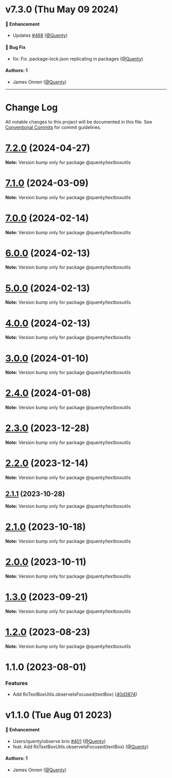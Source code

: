 # v7.3.0 (Thu May 09 2024)

#### 🚀 Enhancement

- Updates [#468](https://github.com/Quenty/NevermoreEngine/pull/468) ([@Quenty](https://github.com/Quenty))

#### 🐛 Bug Fix

- fix: Fix .package-lock.json replicating in packages ([@Quenty](https://github.com/Quenty))

#### Authors: 1

- James Onnen ([@Quenty](https://github.com/Quenty))

---

# Change Log

All notable changes to this project will be documented in this file.
See [Conventional Commits](https://conventionalcommits.org) for commit guidelines.

# [7.2.0](https://github.com/Quenty/NevermoreEngine/compare/@quenty/textboxutils@7.1.0...@quenty/textboxutils@7.2.0) (2024-04-27)

**Note:** Version bump only for package @quenty/textboxutils





# [7.1.0](https://github.com/Quenty/NevermoreEngine/compare/@quenty/textboxutils@7.0.0...@quenty/textboxutils@7.1.0) (2024-03-09)

**Note:** Version bump only for package @quenty/textboxutils





# [7.0.0](https://github.com/Quenty/NevermoreEngine/compare/@quenty/textboxutils@6.0.0...@quenty/textboxutils@7.0.0) (2024-02-14)

**Note:** Version bump only for package @quenty/textboxutils





# [6.0.0](https://github.com/Quenty/NevermoreEngine/compare/@quenty/textboxutils@5.0.0...@quenty/textboxutils@6.0.0) (2024-02-13)

**Note:** Version bump only for package @quenty/textboxutils





# [5.0.0](https://github.com/Quenty/NevermoreEngine/compare/@quenty/textboxutils@4.0.0...@quenty/textboxutils@5.0.0) (2024-02-13)

**Note:** Version bump only for package @quenty/textboxutils





# [4.0.0](https://github.com/Quenty/NevermoreEngine/compare/@quenty/textboxutils@3.0.0...@quenty/textboxutils@4.0.0) (2024-02-13)

**Note:** Version bump only for package @quenty/textboxutils





# [3.0.0](https://github.com/Quenty/NevermoreEngine/compare/@quenty/textboxutils@2.4.0...@quenty/textboxutils@3.0.0) (2024-01-10)

**Note:** Version bump only for package @quenty/textboxutils





# [2.4.0](https://github.com/Quenty/NevermoreEngine/compare/@quenty/textboxutils@2.3.0...@quenty/textboxutils@2.4.0) (2024-01-08)

**Note:** Version bump only for package @quenty/textboxutils





# [2.3.0](https://github.com/Quenty/NevermoreEngine/compare/@quenty/textboxutils@2.2.0...@quenty/textboxutils@2.3.0) (2023-12-28)

**Note:** Version bump only for package @quenty/textboxutils





# [2.2.0](https://github.com/Quenty/NevermoreEngine/compare/@quenty/textboxutils@2.1.1...@quenty/textboxutils@2.2.0) (2023-12-14)

**Note:** Version bump only for package @quenty/textboxutils





## [2.1.1](https://github.com/Quenty/NevermoreEngine/compare/@quenty/textboxutils@2.1.0...@quenty/textboxutils@2.1.1) (2023-10-28)

**Note:** Version bump only for package @quenty/textboxutils





# [2.1.0](https://github.com/Quenty/NevermoreEngine/compare/@quenty/textboxutils@2.0.0...@quenty/textboxutils@2.1.0) (2023-10-18)

**Note:** Version bump only for package @quenty/textboxutils





# [2.0.0](https://github.com/Quenty/NevermoreEngine/compare/@quenty/textboxutils@1.3.0...@quenty/textboxutils@2.0.0) (2023-10-11)

**Note:** Version bump only for package @quenty/textboxutils





# [1.3.0](https://github.com/Quenty/NevermoreEngine/compare/@quenty/textboxutils@1.2.0...@quenty/textboxutils@1.3.0) (2023-09-21)

**Note:** Version bump only for package @quenty/textboxutils





# [1.2.0](https://github.com/Quenty/NevermoreEngine/compare/@quenty/textboxutils@1.1.0...@quenty/textboxutils@1.2.0) (2023-08-23)

**Note:** Version bump only for package @quenty/textboxutils





# 1.1.0 (2023-08-01)


### Features

* Add RxTextBoxUtils.observeIsFocused(textBox) ([40d3874](https://github.com/Quenty/NevermoreEngine/commit/40d3874fd0c78ae16d5a4b1378f791b6d73818e6))





# v1.1.0 (Tue Aug 01 2023)

#### 🚀 Enhancement

- Users/quenty/observe brio [#401](https://github.com/Quenty/NevermoreEngine/pull/401) ([@Quenty](https://github.com/Quenty))
- feat: Add RxTextBoxUtils.observeIsFocused(textBox) ([@Quenty](https://github.com/Quenty))

#### Authors: 1

- James Onnen ([@Quenty](https://github.com/Quenty))
